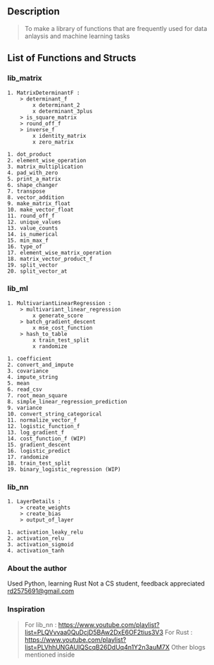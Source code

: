 ## Description
> To make a library of functions that are frequently used for data anlaysis and machine learning tasks

## List of Functions and Structs

### lib_matrix
    1. MatrixDeterminantF : 
        > determinant_f
            x determinant_2
            x determinant_3plus
        > is_square_matrix
        > round_off_f
        > inverse_f
            x identity_matrix
            x zero_matrix

    1. dot_product
    2. element_wise_operation
    3. matrix_multiplication
    4. pad_with_zero
    5. print_a_matrix
    6. shape_changer
    7. transpose
    8. vector_addition
    9. make_matrix_float
    10. make_vector_float
    11. round_off_f
    12. unique_values
    13. value_counts
    14. is_numerical
    15. min_max_f
    16. type_of
    17. element_wise_matrix_operation
    18. matrix_vector_product_f
    19. split_vector
    20. split_vector_at
### lib_ml
    1. MultivariantLinearRegression :
        > multivariant_linear_regression
            x generate_score
        > batch_gradient_descent
            x mse_cost_function
        > hash_to_table
            x train_test_split
            x randomize
            
    1. coefficient
    2. convert_and_impute
    3. covariance
    4. impute_string
    5. mean
    6. read_csv
    7. root_mean_square
    8. simple_linear_regression_prediction
    9. variance
    10. convert_string_categorical 
    11. normalize_vector_f
    12. logistic_function_f
    13. log_gradient_f 
    14. cost_function_f (WIP)
    15. gradient_descent 
    16. logistic_predict 
    17. randomize
    18. train_test_split
    19. binary_logistic_regression (WIP)
### lib_nn
    1. LayerDetails :
        > create_weights
        > create_bias
        > output_of_layer

    1. activation_leaky_relu
    2. activation_relu
    3. activation_sigmoid
    4. activation_tanh
    

### About the author
Used Python, learning Rust
Not a CS student, feedback appreciated
rd2575691@gmail.com

### Inspiration
> For lib_nn : https://www.youtube.com/playlist?list=PLQVvvaa0QuDcjD5BAw2DxE6OF2tius3V3
> For Rust : https://www.youtube.com/playlist?list=PLVhhUNGAUIQScqB26DdUq4n1Y2n3auM7X
> Other blogs mentioned inside
